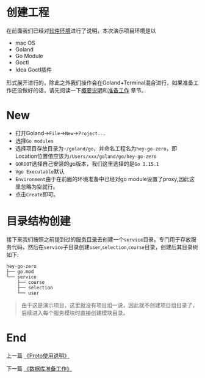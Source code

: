 # 创建工程
在前面我们已经对[软件环境](../index.md)进行了说明，本次演示项目环境是以
* mac OS
* Goland
* Go Module
* Goctl
* Idea Goctl插件

形式展开进行的，除此之外我们操作会在Goland+Terminal混合进行，如果准备工作还没做好的话，请先阅读一下[概要说明](../index.md)和[准备工作](../prepare/prepare.md) 章节。

# New
* 打开Goland->`File`->`New`->`Project...`
* 选择`Go modules`
* 选择项目存放目录为`~/goland/go`，并命名工程名为`hey-go-zero`，即Location位置值应该为`/Users/xxx/goland/go/hey-go-zero`
* `GOROOT`选择自己安装的go版本，我们这里选择的是`Go 1.15.1`
* `Vgo Executable`默认
* `Environment`由于在前面的环境准备中已经对go module设置了proxy,因此这里忽略为空就行。
* 点击`Create`即可。

# 目录结构创建
接下来我们按照之前提到过的[服务目录](./service-structure.md)去创建一个`service`目录，专门用于存放服务代码，然后在`service`子目录创建`user`,`selection`,`course`目录，创建后其目录树如下:

```text
hey-go-zero
├── go.mod
└── service
    ├── course
    ├── selection
    └── user
```

> 由于这是演示项目，这里就没有项目组一说，因此就不创建项目组目录了，后续进入每个服务模块时直接创建模块目录。

# End

上一篇 [《Proto使用说明》](./proto-rule.md)

下一篇 [《数据库准备工作》](./db-create.md)